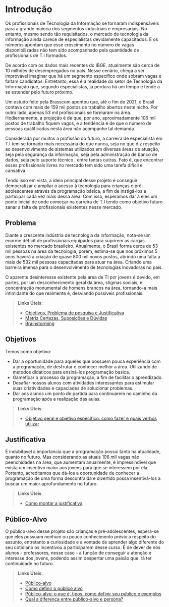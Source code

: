 # Introdução

Os profissionais de Tecnologia da Informação se tornaram indispensáveis para a grande maioria dos segmentos industriais e empresariais. No entanto, mesmo sendo tão requisitados, o mercado de tecnologia da informação ainda carece de especialistas devidamente capacitados. E os números apontam que esse crescimento no número de vagas disponibilizadas não tem sido acompanhado pela quantidade de profissionais de T.I formados.

De acordo com os dados mais recentes do IBGE, atualmente são cerca de 10 milhões de desempregados no país. Nesse cenário, chega a ser improvável imaginar que há um segmento específico onde sobram vagas e faltam candidatos. Entretanto, essa é a realidade do setor de Tecnologia da Informação que, segundo especialistas, já perdura há um tempo e tende a se estender pelo futuro próximo.

Um estudo feito pela Brasscom apontou que, até o fim de 2021, o Brasil contava com mais de 159 mil postos de trabalho abertos neste nicho. Por outro lado, apenas 53 mil profissionais se formaram na área. Hodiernamente, a projeção é de que, por ano, aproximadamente 106 mil postos de trabalho fiquem vagos, e a tendência é de que o número de pessoas qualificadas nesta área não acompanhe tal demanda.

Considerada por muitos a profissão do futuro, a carreira de especialista em T.I tem se tornado mais necessária do que nunca, seja no que diz respeito ao desenvolvimento de sistemas utilizados em diversas áreas de atuação, seja pela segurança da informação, seja pela administração de banco de dados, seja pelo suporte técnico , entre tantas outras. Fato é, que encontrar esses profissionais livres no mercado tem sido uma tarefa difícil e cansativa.

Tendo isso em vista, a ideia principal desse projeto é conseguir democratizar e ampliar o acesso à tecnologia para crianças e pré-adolescentes através da programação básica, a fim de instigá-los a participar cada vez mais dessa área. Com isso, esperamos dar à eles um ponto inicial de onde começar na carreira de T.I tendo como objetivo futuro sanar a falta de profissionais existentes nesse mercado.
## Problema

Diante a crescente indústria de tecnologia da informação, nota-se um enorme déficit de profissionais equipados para suprirem as cargas existentes no mercado brasileiro. Anualmente, o Brasil forma cerca de 53 mil pessoas na área da tecnologia, porém, estima-se que nos próximos 5 anos haverá a criação de quase 800 mil novos postos, abrindo uma falta a mais de 532 mil pessoas capacitadas para atuar na área. Criando uma barreira imensa para o desenvolvimento de tecnologias inovadoras no país.

O aparente desinteresse existente pela área de TI por jovens é devido, em partes, por um desconhecimento geral da área, stigmas sociais, e concentração monumental de homens brancos na área, tornando-a mais intimidante do que realmente é, desviando possíveis profissionais.


> **Links Úteis**:
> - [Objetivos, Problema de pesquisa e Justificativa](https://medium.com/@versioparole/objetivos-problema-de-pesquisa-e-justificativa-c98c8233b9c3)
> - [Matriz Certezas, Suposições e Dúvidas](https://medium.com/educa%C3%A7%C3%A3o-fora-da-caixa/matriz-certezas-suposi%C3%A7%C3%B5es-e-d%C3%BAvidas-fa2263633655)
> - [Brainstorming](https://www.euax.com.br/2018/09/brainstorming/)

## Objetivos
Temos como objetivo:

- Dar a oportunidade para aqueles que possuem pouca experiência com a programação, de desfrutar e conhecer melhor a área. Utilizando de metodos didaticos para ensiná-los programação basica.
- Gameficar o processo da programação, a fim de facilitar o aprendizado.
- Desafiar nossos alunos com atividades interessantes para estimular suas criatividades e capaciades de solucionar problemas.
- Dar aos alunos um ponto de partida para continuarem no caminho da programação após a realização das aulas.
 
> **Links Úteis**:
> - [Objetivo geral e objetivo específico: como fazer e quais verbos utilizar](https://blog.mettzer.com/diferenca-entre-objetivo-geral-e-objetivo-especifico/)

## Justificativa
É indubitavel a importancia que a programação possui tanto na atualidade, quanto no futuro. Mas considerando as atuais 106 mil vagas não peenchidades na área, que aumentam anualmente, é impressindivel que exista um insentivo maior aos jovens para que se interessem por ela. Portanto, acreditamos que dá-los a oportunidade de conhecer a programação de uma forma descontraida e divertido possa insentivá-los a buscar um maior aprofundamento no futuro.

> **Links Úteis**:
> - [Como montar a justificativa](https://guiadamonografia.com.br/como-montar-justificativa-do-tcc/)

## Público-Alvo

O público-alvo desse projeto são crianças e pré-adolescentes, espera-se que eles possuam nenhum ou pouco conhecimento prévio a respeito do assunto, entretanto a curiosidade e a vontade de aprender algo diferente do seu cotidiano os incentivou a participarem desse curso. É de dever de nós alunos - professores, nesse caso - a função de conseguir a atenção e interesse dos jovens, podendo assim despertar uma paixão que irá ter continuidade no futuro.

> **Links Úteis**:
> - [Público-alvo](https://blog.hotmart.com/pt-br/publico-alvo/)
> - [Como definir o público alvo](https://exame.com/pme/5-dicas-essenciais-para-definir-o-publico-alvo-do-seu-negocio/)
> - [Público-alvo: o que é, tipos, como definir seu público e exemplos](https://klickpages.com.br/blog/publico-alvo-o-que-e/)
> - [Qual a diferença entre público-alvo e persona?](https://rockcontent.com/blog/diferenca-publico-alvo-e-persona/)

